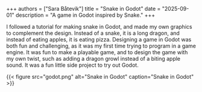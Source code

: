 +++
authors = ["Sara Båtevik"]
title = "Snake in Godot"
date = "2025-09-01"
description = "A game in Godot inspired by Snake."
+++

I followed a tutorial for making snake in Godot, and made my own graphics to complement the design. Instead of a snake, it is a long dragon, and instead of eating apples, it is eating pizza. Designing a game in Godot was both fun and challenging, as it was my first time trying to program in a game engine. It was fun to make a playable game, and to design the game with my own twist, such as adding a dragon growl instead of a biting apple sound. It was a fun little side project to try out Godot.

{{< figure src="godot.png" alt="Snake in Godot" caption="Snake in Godot" >}}
